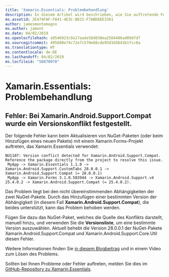 ```yaml
---
title: 'Xamarin.Essentials: Problembehandlung'
description: In diesem Artikel wird beschrieben, wie Sie auftretende Fehler beim Entwickeln mit der Xamarin.Essentials-Bibliothek beheben.
ms.assetid: 2E474FAF-F841-4E3C-B815-F7ABD8EE3361
author: jamesmontemagno
ms.author: jamont
ms.date: 04/02/2019
ms.openlocfilehash: a9546923c9a17aade58d830ea2504406ad09d7d7
ms.sourcegitcommit: 495680e74c72e7c570e68cde95d3d3643b1fcc8a
ms.translationtype: HT
ms.contentlocale: de-DE
ms.lasthandoff: 04/02/2019
ms.locfileid: "58870078"
---
```

# <a name="xamarinessentials-troubleshooting"></a>Xamarin.Essentials: Problembehandlung

## <a name="error-version-conflict-detected-for-xamarinandroidsupportcompat"></a>Fehler: Bei Xamarin.Android.Support.Compat wurde ein Versionskonflikt festgestellt.

Der folgende Fehler kann beim Aktualisieren von NuGet-Paketen (oder beim Hinzufügen eines neuen Pakets) mit einem Xamarin.Forms-Projekt auftreten, das Xamarin.Essentials verwendet:

```error
NU1107: Version conflict detected for Xamarin.Android.Support.Compat. Reference the package directly from the project to resolve this issue. 
 MyApp -> Xamarin.Essentials 1.1.0 -> Xamarin.Android.Support.CustomTabs 28.0.0.1 -> Xamarin.Android.Support.Compat (= 28.0.0.1) 
 MyApp -> Xamarin.Forms 3.1.0.583944 -> Xamarin.Android.Support.v4 25.4.0.2 -> Xamarin.Android.Support.Compat (= 25.4.0.2).
```

Das Problem liegt bei den nicht übereinstimmenden Abhängigkeiten der zwei NuGet-Pakete. Durch das Hinzufügen einer bestimmten Version der Abhängigkeit (in diesem Fall **Xamarin.Android.Support.Compat**), die beides unterstützt, kann das Problem behoben werden.

Fügen Sie dazu das NuGet-Paket, welches die Quelle des Konflikts darstellt, manuell hinzu, und verwenden Sie die **Versionsliste**, um eine bestimmte Version auszuwählen. Aktuell behebt die Version 28.0.0.1 der NuGet-Pakete Xamarin.Android.Support.Compat und Xamarin.Android.Support.Core.Util diesen Fehler.

Weitere Informationen finden Sie [in diesem Blogbeitrag](https://redth.codes/how-to-fix-the-dreaded-version-conflict-nuget-error-in-your-xamarin-android-projects/) und in einem Video zum Lösen des Problems.

Sollten bei Ihnen Probleme oder Fehler auftreten, melden Sie dies im [GitHub-Repository zu Xamarin.Essentials](https://github.com/xamarin/Essentials).
